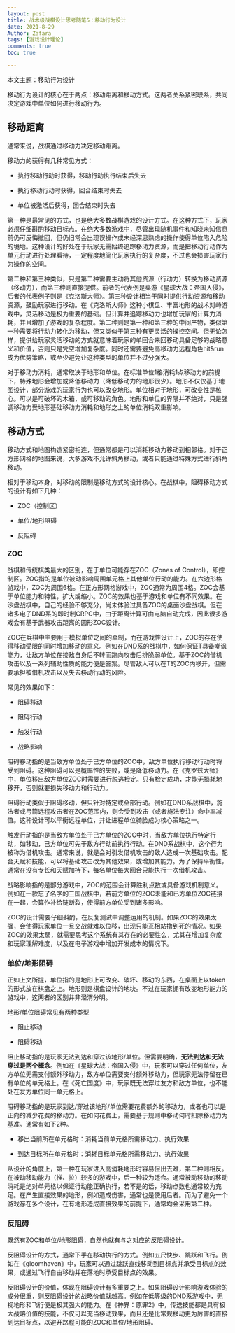 ```yaml
---
layout: post
title: 战术级战棋设计思考随笔5：移动行为设计
date: 2021-8-29
Author: Zafara
tags: [游戏设计理论]
comments: true
toc: true

---
```


本文主题：移动行为设计

 

移动行为设计的核心在于两点：移动距离和移动方式。这两者关系紧密联系，共同决定游戏中单位如何进行移动行为。

## 移动距离

通常来说，战棋通过移动力决定移动距离。

移动力的获得有几种常见方式：

- 执行移动行动时获得，移动行动执行结束后失去

- 执行移动行动时获得，回合结束时失去

- 单位被激活后获得，回合结束时失去

第一种是最常见的方式，也是绝大多数战棋游戏的设计方式。在这种方式下，玩家必须仔细斟酌移动目标点。在绝大多数游戏中，尽管出现随机事件和知晓未知信息前仍可反悔撤回，但仍旧常会出现误操作或未经深思熟虑的操作使得单位陷入危险的境地。这种设计的好处在于玩家无需始终追踪移动力资源，而是把移动行动作为单元行动进行处理看待，一定程度地简化玩家执行的复杂度，不过也会损害玩家行为操作的空间。

第二种和第三种类似，只是第二种需要主动将其他资源（行动力）转换为移动资源（移动力），而第三种则直接提供。前者的代表例是桌游《星球大战：帝国入侵》，后者的代表例子则是《克洛斯大师》。第三种设计相当于同时提供行动资源和移动资源，鼓励玩家进行移动。在《克洛斯大师》这种小棋盘、丰富地形的战术对峙游戏中，灵活移动是极为重要的基础。但计算并追踪移动力也增加玩家的计算力消耗，并且增加了游戏的复杂程度。第二种则是第一种和第三种的中间产物，类似第一种需要将行动力转化为移动，但又类似于第三种有更灵活的操控空间。但无论怎样，提供给玩家灵活移动的方式就意味着玩家的单回合来回移动具备足够的战略意义和价值，否则只是凭空增加复杂度。同时还需要避免高移动力远程角色hit&run成为优势策略，或至少避免让这种类型的单位并不过分强大。

对于移动力消耗，通常取决于地形和单位。在标准单位1格消耗1点移动力的前提下，特殊地形会增加或降低移动力（降低移动力的地形很少）。地形不仅仅基于地图设计，部分游戏的玩家行为也可以改变地形。单位相对于地形，可改变性是核心。可以是可破坏的木箱，或可移动的角色。地形和单位的界限并不绝对，只是强调移动力受地形基础移动力消耗和地形之上的单位消耗双重影响。

## 移动方式

移动方式和地图构造紧密相连，但通常都是可以消耗移动力移动到相邻格。对于正方形网格的地图来说，大多游戏不允许斜角移动，或者只能通过特殊方式进行斜角移动。

相对于移动本身，对移动的限制是移动方式的设计核心。在战棋中，阻碍移动方式的设计有如下几种：

- ZOC（控制区）

- 单位/地形阻碍

- 反阻碍

### ZOC

战棋和传统棋类最大的区别，在于单位可能存在ZOC（Zones of Control），即控制区。ZOC指的是单位被动影响周围单元格上其他单位行动的能力。在六边形格游戏中，ZOC为周围6格。在正方形网格游戏中，ZOC通常为周围4格。ZOC会基于单位能力和特性，扩大或缩小。ZOC的效果也基于游戏和单位有不同效果。在沙盘战棋中，自己的经验不够充分，尚未体验过具备ZOC的桌面沙盘战棋。但在诸多电子DND系的即时制CRPG中，由于距离计算可由电脑自动完成，因此很多游戏会有基于武器攻击距离的圆形ZOC设计。

ZOC在兵棋中主要用于模拟单位之间的牵制，而在游戏性设计上，ZOC的存在使得移动受限的同时增加移动的意义。例如在DND系的战棋中，如何保证T具备嘲讽能力，让敌方单位在接敌自身后不转而跑向攻击后排脆弱单位。基于ZOC的借机攻击以及一系列辅助性质的能力便是答案。尽管敌人可以在T的ZOC内移开，但需要承担被借机攻击以及失去移动行动的风险。

常见的效果如下：

- 阻碍移动

- 阻碍行动

- 触发行动

- 战略影响

阻碍移动指的是当敌方单位处于已方单位的ZOC中，敌方单位执行移动行动时将受到阻碍。这种阻碍可以是概率性的失败，或是降低移动力。在《克罗兹大师》中，单位移出敌方单位ZOC时需要进行脱逃检定。只有检定成功，才能无损耗地移开，否则就要损失移动力和行动力。

阻碍行动类似于阻碍移动，但只针对特定或全部行动。例如在DND系战棋中，施法者或弓箭远程攻击者在ZOC范围内，则会受到攻击（或者施法专注）命中率减值。这种设计可以平衡远程单位，并让进程单位骑脸成为核心策略之一。

触发行动指的是当敌方单位处于已方单位的ZOC中时，当敌方单位执行特定行动，如移动，已方单位可先于敌方行动前执行行动。在DND系战棋中，这个行为被称为借机攻击。通常来说，就是会对引发借机攻击的敌人造成一次基础攻击。配合天赋和技能，可以将基础攻击改为其他效果，或增加其能力。为了保持平衡性，通常在没有专长和天赋加持下，每名单位每大回合只能执行一次借机攻击。

战略影响指的是部分游戏中，ZOC的范围会计算胜利点数或具备游戏机制意义。例如在一款忘了名字的三国战棋中，若前方单位的ZOC未能和已方单位ZOC链接在一起，会算作补给链断裂，使得前方单位受到诸多影响。

ZOC的设计需要仔细斟酌，在反复测试中调整运用的机制。如果ZOC的效果太强，会使得玩家单位一旦交战就难以位移，出现只能互相站撸到死的情况。如果ZOC的效果太弱，就需要思考这个系统有其存在的必要性么，尤其在增加复杂度和玩家理解难度，以及在电子游戏中增加开发成本的情况下。

### 单位/地形阻碍

正如上文所提，单位指的是地形上可改变、破坏、移动的东西，在桌面上以token的形式放在棋盘之上。地形则是棋盘设计的地块。不过在玩家拥有改变地形能力的游戏中，这两者的区别并非泾渭分明。

地形/单位阻碍常见有两种类型

- 阻止移动

- 阻碍移动

阻止移动指的是玩家无法到达和穿过该地形/单位。但需要明确，**无法到达和无法穿过是两个概念**。例如在《星球大战：帝国入侵》中，玩家可以穿过任何单位，友方单位无需支付额外移动力，敌方单位需要支付额外移动力，但玩家无法停留在已有单位的单元格上。在《死亡国度》中，玩家既无法穿过友方和敌方单位，也不能处在友方单位同一单元格上。

阻碍移动指的是玩家到达/穿过该地形/单位需要花费额外的移动力，或者也可以是正向的减少花费的移动力。在如何花费上，需要基于规则中移动何时扣除移动力为基准。通常有如下2种。

- 移出当前所在单元格时：消耗当前单元格所需移动力、执行效果

- 到达目标所在单元格时：消耗目标单元格所需移动力、执行效果

从设计的角度上，第一种在玩家进入高消耗地形时容易但出去难，第二种则相反。在被动移动能力（推、拉）较多的游戏中，后一种较为适合。通常被动移动的移动消耗是绝对单元格以保证行动能正确执行，若不是的话，移动点数也通常较为充足。在产生直接效果的地形，例如造成伤害，通常也是使用后者。而为了避免一个游戏存在多个设计，在有地形造成直接效果的前提下，通常均会采用第二种。

### 反阻碍

既然有ZOC和单位/地形阻碍，自然也就有与之对应的反阻碍设计。

反阻碍设计的方式，通常下手在移动执行的方式。例如五尺快步、跳跃和飞行。例如在《gloomhaven》中，玩家可以通过跳跃直线移动到目标点并承受目标点的效果，或通过飞行自由移动并在落地时承受目标点的效果。

反阻碍设计的价值，体现在阻碍设计有多重要之上。如果阻碍设计影响游戏体验的成分很重，则反阻碍设计的战略价值就越高。例如在低等级的DND系游戏中，无视地形和飞行便是极其强大的能力。在《神界：原罪2》中，传送技能都是具有极大战略价值的技能，不仅可以充当移动效果，而且还是比常规移动更为厉害的直接到达目标点，以避开路程可能的ZOC和单位/地形阻碍。
